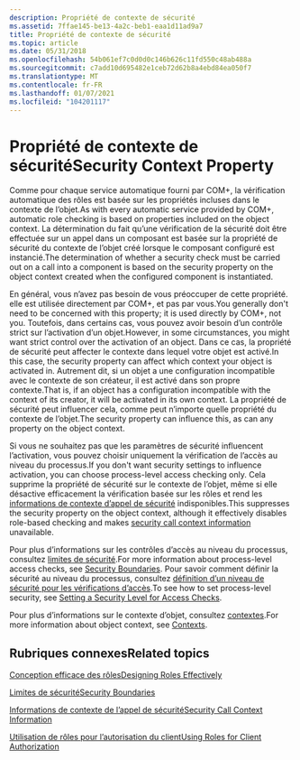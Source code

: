 ```yaml
---
description: Propriété de contexte de sécurité
ms.assetid: 7ffae145-be13-4a2c-beb1-eaa1d11ad9a7
title: Propriété de contexte de sécurité
ms.topic: article
ms.date: 05/31/2018
ms.openlocfilehash: 54b061ef7c0d0d0c146b626c11fd550c48ab488a
ms.sourcegitcommit: c7add10d695482e1ceb72d62b8a4ebd84ea050f7
ms.translationtype: MT
ms.contentlocale: fr-FR
ms.lasthandoff: 01/07/2021
ms.locfileid: "104201117"
---
```

# <a name="security-context-property"></a><span data-ttu-id="98baa-103">Propriété de contexte de sécurité</span><span class="sxs-lookup"><span data-stu-id="98baa-103">Security Context Property</span></span>

<span data-ttu-id="98baa-104">Comme pour chaque service automatique fourni par COM+, la vérification automatique des rôles est basée sur les propriétés incluses dans le contexte de l’objet.</span><span class="sxs-lookup"><span data-stu-id="98baa-104">As with every automatic service provided by COM+, automatic role checking is based on properties included on the object context.</span></span> <span data-ttu-id="98baa-105">La détermination du fait qu’une vérification de la sécurité doit être effectuée sur un appel dans un composant est basée sur la propriété de sécurité du contexte de l’objet créé lorsque le composant configuré est instancié.</span><span class="sxs-lookup"><span data-stu-id="98baa-105">The determination of whether a security check must be carried out on a call into a component is based on the security property on the object context created when the configured component is instantiated.</span></span>

<span data-ttu-id="98baa-106">En général, vous n’avez pas besoin de vous préoccuper de cette propriété. elle est utilisée directement par COM+, et pas par vous.</span><span class="sxs-lookup"><span data-stu-id="98baa-106">You generally don't need to be concerned with this property; it is used directly by COM+, not you.</span></span> <span data-ttu-id="98baa-107">Toutefois, dans certains cas, vous pouvez avoir besoin d’un contrôle strict sur l’activation d’un objet.</span><span class="sxs-lookup"><span data-stu-id="98baa-107">However, in some circumstances, you might want strict control over the activation of an object.</span></span> <span data-ttu-id="98baa-108">Dans ce cas, la propriété de sécurité peut affecter le contexte dans lequel votre objet est activé.</span><span class="sxs-lookup"><span data-stu-id="98baa-108">In this case, the security property can affect which context your object is activated in.</span></span> <span data-ttu-id="98baa-109">Autrement dit, si un objet a une configuration incompatible avec le contexte de son créateur, il est activé dans son propre contexte.</span><span class="sxs-lookup"><span data-stu-id="98baa-109">That is, if an object has a configuration incompatible with the context of its creator, it will be activated in its own context.</span></span> <span data-ttu-id="98baa-110">La propriété de sécurité peut influencer cela, comme peut n’importe quelle propriété du contexte de l’objet.</span><span class="sxs-lookup"><span data-stu-id="98baa-110">The security property can influence this, as can any property on the object context.</span></span>

<span data-ttu-id="98baa-111">Si vous ne souhaitez pas que les paramètres de sécurité influencent l’activation, vous pouvez choisir uniquement la vérification de l’accès au niveau du processus.</span><span class="sxs-lookup"><span data-stu-id="98baa-111">If you don't want security settings to influence activation, you can choose process-level access checking only.</span></span> <span data-ttu-id="98baa-112">Cela supprime la propriété de sécurité sur le contexte de l’objet, même si elle désactive efficacement la vérification basée sur les rôles et rend les [informations de contexte d’appel de sécurité](security-call-context-information.md) indisponibles.</span><span class="sxs-lookup"><span data-stu-id="98baa-112">This suppresses the security property on the object context, although it effectively disables role-based checking and makes [security call context information](security-call-context-information.md) unavailable.</span></span>

<span data-ttu-id="98baa-113">Pour plus d’informations sur les contrôles d’accès au niveau du processus, consultez [limites de sécurité](security-boundaries.md).</span><span class="sxs-lookup"><span data-stu-id="98baa-113">For more information about process-level access checks, see [Security Boundaries](security-boundaries.md).</span></span> <span data-ttu-id="98baa-114">Pour savoir comment définir la sécurité au niveau du processus, consultez [définition d’un niveau de sécurité pour les vérifications d’accès](setting-a-security-level-for-access-checks.md).</span><span class="sxs-lookup"><span data-stu-id="98baa-114">To see how to set process-level security, see [Setting a Security Level for Access Checks](setting-a-security-level-for-access-checks.md).</span></span>

<span data-ttu-id="98baa-115">Pour plus d’informations sur le contexte d’objet, consultez [contextes](com--contexts.md).</span><span class="sxs-lookup"><span data-stu-id="98baa-115">For more information about object context, see [Contexts](com--contexts.md).</span></span>

## <a name="related-topics"></a><span data-ttu-id="98baa-116">Rubriques connexes</span><span class="sxs-lookup"><span data-stu-id="98baa-116">Related topics</span></span>

<dl> <dt>

[<span data-ttu-id="98baa-117">Conception efficace des rôles</span><span class="sxs-lookup"><span data-stu-id="98baa-117">Designing Roles Effectively</span></span>](designing-roles-effectively.md)
</dt> <dt>

[<span data-ttu-id="98baa-118">Limites de sécurité</span><span class="sxs-lookup"><span data-stu-id="98baa-118">Security Boundaries</span></span>](security-boundaries.md)
</dt> <dt>

[<span data-ttu-id="98baa-119">Informations de contexte de l’appel de sécurité</span><span class="sxs-lookup"><span data-stu-id="98baa-119">Security Call Context Information</span></span>](security-call-context-information.md)
</dt> <dt>

[<span data-ttu-id="98baa-120">Utilisation de rôles pour l’autorisation du client</span><span class="sxs-lookup"><span data-stu-id="98baa-120">Using Roles for Client Authorization</span></span>](using-roles-for-client-authorization.md)
</dt> </dl>

 

 



